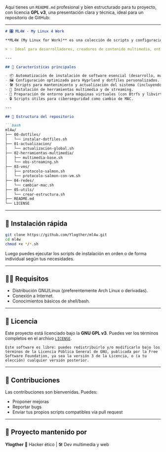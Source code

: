 Aquí tienes un `README.md` profesional y bien estructurado para tu proyecto, con licencia **GPL v3**, una presentación clara y técnica, ideal para un repositorio de GitHub:

---

````markdown
# 🎛️ ML4W - My Linux 4 Work

**ML4W (My Linux for Work)** es una colección de scripts y configuraciones pensadas para automatizar la instalación, personalización y mantenimiento de un entorno de trabajo profesional sobre distribuciones GNU/Linux, con especial enfoque en **Arch Linux + Hyprland**.

> ✨ Ideal para desarrolladores, creadores de contenido multimedia, entusiastas de la virtualización, y usuarios avanzados que quieren un entorno potente, automatizado y estéticamente atractivo.

---

## 🧰 Características principales

- 📦 Automatización de instalación de software esencial (desarrollo, multimedia, virtualización, etc.)
- 🖼️ Configuración optimizada para Hyprland y dotfiles personalizados.
- 🛠️ Scripts para mantenimiento y actualización del sistema (incluyendo AUR, Flatpak, pip, npm...).
- 🎥 Instalación de herramientas multimedia y de streaming.
- 🧪 Preparación de entorno para máquinas virtuales (con Btrfs y libvirt).
- 🔒 Scripts útiles para ciberseguridad como cambio de MAC.

---

## 📂 Estructura del repositorio

```bash
ml4w/
├── 00-dotfiles/
│   └── instalar-dotfiles.sh
├── 01-actualizacion/
│   └── actualizacion-global.sh
├── 02-herramientas-multimedia/
│   ├── multimedia-base.sh
│   └── obs-streaming.sh
├── 03-vms/
│   ├── protocolo-salmon.sh
│   └── protocolo-salmon-con-vm.sh
├── 04-redes/
│   └── cambiar-mac.sh
├── 05-utils/
│   └── crear-estructura.sh
├── README.md
└── LICENSE
````

---

## 🚀 Instalación rápida

```bash
git clone https://github.com/Ylogther/ml4w.git
cd ml4w
chmod +x */*.sh
```

Luego puedes ejecutar los scripts de instalación en orden o de forma individual según tus necesidades.

---

## 🧑‍💻 Requisitos

* Distribución GNU/Linux (preferentemente Arch Linux o derivadas).
* Conexión a Internet.
* Conocimientos básicos de shell/bash.

---

## 📖 Licencia

Este proyecto está licenciado bajo la **GNU GPL v3**. Puedes ver los términos completos en el archivo [`LICENSE`](LICENSE).

```
Este software es libre: puedes redistribuirlo y/o modificarlo bajo los términos de la Licencia Pública General de GNU, publicada por la Free Software Foundation, ya sea la versión 3 de la Licencia, o (a tu elección) cualquier versión posterior.
```

---

## 🤝 Contribuciones

Las contribuciones son bienvenidas. Puedes:

* Proponer mejoras
* Reportar bugs
* Enviar tus propios scripts compatibles vía pull request

---

## 🎥 Proyecto mantenido por

**Ylogther**
🧠 Hacker ético | 🛠️ Dev multimedia y web

